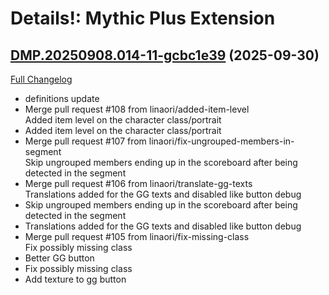 # Details!: Mythic Plus Extension

## [DMP.20250908.014-11-gcbc1e39](https://github.com/Tercioo/Details--Damage-Meter-Mythic-Plus-Extension/tree/cbc1e399793b5e4d89f120de2c630614e4bbe53f) (2025-09-30)
[Full Changelog](https://github.com/Tercioo/Details--Damage-Meter-Mythic-Plus-Extension/compare/DMP.20250908.014...cbc1e399793b5e4d89f120de2c630614e4bbe53f) 

- definitions update  
- Merge pull request #108 from linaori/added-item-level  
    Added item level on the character class/portrait  
- Added item level on the character class/portrait  
- Merge pull request #107 from linaori/fix-ungrouped-members-in-segment  
    Skip ungrouped members ending up in the scoreboard after being detected in the segment  
- Merge pull request #106 from linaori/translate-gg-texts  
    Translations added for the GG texts and disabled like button debug  
- Skip ungrouped members ending up in the scoreboard after being detected in the segment  
- Translations added for the GG texts and disabled like button debug  
- Merge pull request #105 from linaori/fix-missing-class  
    Fix possibly missing class  
- Better GG button  
- Fix possibly missing class  
- Add texture to gg button  
